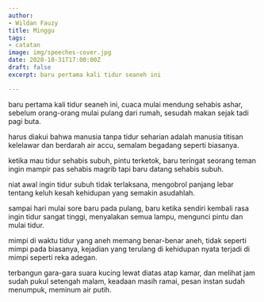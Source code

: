 ```yaml
---
author:
- Wildan Fauzy
title: Minggu
tags:
- catatan
image: img/speeches-cover.jpg
date: 2020-10-31T17:00:00Z
draft: false
excerpt: baru pertama kali tidur seaneh ini

---
```

baru pertama kali tidur seaneh ini, cuaca mulai mendung sehabis ashar, sebelum orang-orang mulai pulang dari rumah, sesudah makan sejak tadi pagi buta.

harus diakui bahwa manusia tanpa tidur seharian adalah manusia titisan kelelawar dan berdarah air accu, semalam begadang seperti biasanya.

ketika mau tidur sehabis subuh, pintu terketok, baru teringat seorang teman ingin mampir pas sehabis magrib tapi baru datang sehabis subuh.

niat awal ingin tidur subuh tidak terlaksana, mengobrol panjang lebar tentang keluh kesah kehidupan yang semakin asudahlah.

sampai hari mulai sore baru pada pulang, baru ketika sendiri kembali rasa ingin tidur sangat tinggi, menyalakan semua lampu, mengunci pintu dan mulai tidur.

mimpi di waktu tidur yang aneh memang benar-benar aneh, tidak seperti mimpi pada biasanya, kejadian yang terulang di kehidupan nyata terjadi di mimpi seperti reka adegan.

terbangun gara-gara suara kucing lewat diatas atap kamar, dan melihat jam sudah pukul setengah malam, keadaan masih ramai, pesan instan sudah menumpuk, meminum air putih.
